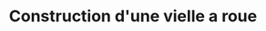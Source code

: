 ---
#
# Use the widgets beneath and the content will be
# inserted automagically in the webpage. To make
# this work, you have to use › layout: frontpage
#
layout: frontpage
title: "Construction d'une vielle a roue"
header:
    title: Vielle.schieberlein.com
    image_fullwidth: logo.jpg

lang: en
translation_id: fcdbc7e82b45346d67cced3523a2f238
--- 